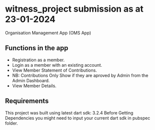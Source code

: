 # witness_project submission as at 23-01-2024

Organisation Management App (OMS App)

## Functions in the app

- Registration as a member.
- Login as a member with an existing account.
- View Member Statement of Contributions.
- NB: Contributions Only Show if they are aproved by Admin from the Admin Dashboard.
- View Member Details.

## Requirements
This project was built using latest dart sdk: 3.2.4
Before Getting Dependencies you might need to input your current dart sdk in pubspec folder.
